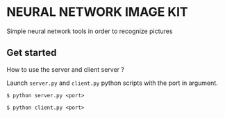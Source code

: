 # NEURAL NETWORK IMAGE KIT
Simple neural network tools in order to recognize pictures

## Get started
How to use the server and client server ?

Launch `server.py` and `client.py` python scripts with the port in argument.

```
$ python server.py <port>
```
```
$ python client.py <port>
```
